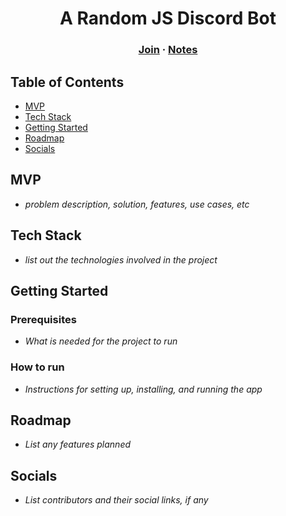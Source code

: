 <h1 align="center">A Random JS Discord Bot</h1>
<h3 align="center">
    <a href="https://discord.gg/d6kkFG3bve">Join</a> · 
    <a href="https://github.com/riboney/js-discordbot-for-learning/wiki" class="default">Notes</a> 
</h3>

## Table of Contents
- [MVP](#mvp)
- [Tech Stack](#tech-stack)
- [Getting Started](#getting-started)
- [Roadmap](#roadmap)
- [Socials](#socials)

## MVP
- _problem description, solution, features, use cases, etc_

## Tech Stack
- _list out the technologies involved in the project_

## Getting Started

### Prerequisites
- _What is needed for the project to run_

### How to run
- _Instructions for setting up, installing, and running the app_

## Roadmap
- _List any features planned_

## Socials
- _List contributors and their social links, if any_